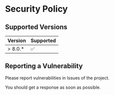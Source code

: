 # Security Policy

## Supported Versions

| Version | Supported          |
| ------- | ------------------ |
| > 8.0.*   | :white_check_mark: |

## Reporting a Vulnerability

Please report vulnerabilities in Issues of the project.

You should get a response as soon as possible.
